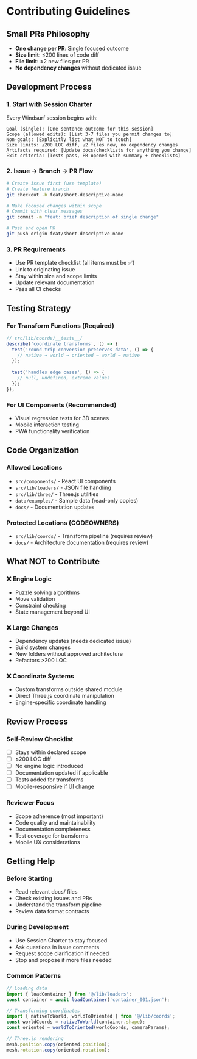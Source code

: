 # Contributing Guidelines

## Small PRs Philosophy
- **One change per PR**: Single focused outcome
- **Size limit**: ≤200 lines of code diff
- **File limit**: ≤2 new files per PR
- **No dependency changes** without dedicated issue

## Development Process

### 1. Start with Session Charter
Every Windsurf session begins with:
```
Goal (single): [One sentence outcome for this session]
Scope (allowed edits): [List 3-7 files you permit changes to]
Non-goals: [Explicitly list what NOT to touch]
Size limits: ≤200 LOC diff, ≤2 files new, no dependency changes
Artifacts required: [Update docs/checklists for anything you change]
Exit criteria: [Tests pass, PR opened with summary + checklists]
```

### 2. Issue → Branch → PR Flow
```bash
# Create issue first (use template)
# Create feature branch
git checkout -b feat/short-descriptive-name

# Make focused changes within scope
# Commit with clear messages
git commit -m "feat: brief description of single change"

# Push and open PR
git push origin feat/short-descriptive-name
```

### 3. PR Requirements
- Use PR template checklist (all items must be ✅)
- Link to originating issue
- Stay within size and scope limits
- Update relevant documentation
- Pass all CI checks

## Testing Strategy

### For Transform Functions (Required)
```javascript
// src/lib/coords/__tests__/
describe('coordinate transforms', () => {
  test('round-trip conversion preserves data', () => {
    // native → world → oriented → world → native
  });
  
  test('handles edge cases', () => {
    // null, undefined, extreme values
  });
});
```

### For UI Components (Recommended)
- Visual regression tests for 3D scenes
- Mobile interaction testing
- PWA functionality verification

## Code Organization

### Allowed Locations
- `src/components/` - React UI components
- `src/lib/loaders/` - JSON file handling
- `src/lib/three/` - Three.js utilities  
- `data/examples/` - Sample data (read-only copies)
- `docs/` - Documentation updates

### Protected Locations (CODEOWNERS)
- `src/lib/coords/` - Transform pipeline (requires review)
- `docs/` - Architecture documentation (requires review)

## What NOT to Contribute

### ❌ Engine Logic
- Puzzle solving algorithms
- Move validation
- Constraint checking
- State management beyond UI

### ❌ Large Changes
- Dependency updates (needs dedicated issue)
- Build system changes
- New folders without approved architecture
- Refactors >200 LOC

### ❌ Coordinate Systems
- Custom transforms outside shared module
- Direct Three.js coordinate manipulation
- Engine-specific coordinate handling

## Review Process

### Self-Review Checklist
- [ ] Stays within declared scope
- [ ] ≤200 LOC diff
- [ ] No engine logic introduced
- [ ] Documentation updated if applicable
- [ ] Tests added for transforms
- [ ] Mobile-responsive if UI change

### Reviewer Focus
- Scope adherence (most important)
- Code quality and maintainability  
- Documentation completeness
- Test coverage for transforms
- Mobile UX considerations

## Getting Help

### Before Starting
- Read relevant docs/ files
- Check existing issues and PRs
- Understand the transform pipeline
- Review data format contracts

### During Development  
- Use Session Charter to stay focused
- Ask questions in issue comments
- Request scope clarification if needed
- Stop and propose if more files needed

### Common Patterns
```javascript
// Loading data
import { loadContainer } from '@/lib/loaders';
const container = await loadContainer('container_001.json');

// Transforming coordinates  
import { nativeToWorld, worldToOriented } from '@/lib/coords';
const worldCoords = nativeToWorld(container.shape);
const oriented = worldToOriented(worldCoords, cameraParams);

// Three.js rendering
mesh.position.copy(oriented.position);
mesh.rotation.copy(oriented.rotation);
```
